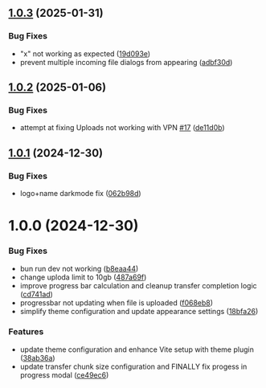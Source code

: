 ## [1.0.3](https://github.com/sadesguy/WebAirDrop/compare/v1.0.2...v1.0.3) (2025-01-31)


### Bug Fixes

* "x" not working as expected ([19d093e](https://github.com/sadesguy/WebAirDrop/commit/19d093e8eec2b0837836fd14396309a78a01f54c))
* prevent multiple incoming file dialogs from appearing ([adbf30d](https://github.com/sadesguy/WebAirDrop/commit/adbf30df49a289ce025d57443b306375345842ea))

## [1.0.2](https://github.com/sadesguy/WebAirDrop/compare/v1.0.1...v1.0.2) (2025-01-06)


### Bug Fixes

* attempt at fixing Uploads not working with VPN [#17](https://github.com/sadesguy/WebAirDrop/issues/17) ([de11d0b](https://github.com/sadesguy/WebAirDrop/commit/de11d0bd05b23f418adf7532be87d8eb83662100))

## [1.0.1](https://github.com/sadesguy/WebAirDrop/compare/v1.0.0...v1.0.1) (2024-12-30)


### Bug Fixes

* logo+name darkmode fix ([062b98d](https://github.com/sadesguy/WebAirDrop/commit/062b98d2aa6d53ff02a56c9fef3cfa20d3260805))

# 1.0.0 (2024-12-30)


### Bug Fixes

* bun run dev not working ([b8eaa44](https://github.com/sadesguy/WebAirDrop/commit/b8eaa4458b7dfe61bdf92641a9f29ac4a95e4415))
* change uploda limit to 10gb ([487a69f](https://github.com/sadesguy/WebAirDrop/commit/487a69f348ff11ca5edf342ac58112d57ba0645e))
* improve progress bar calculation and cleanup transfer completion logic ([cd741ad](https://github.com/sadesguy/WebAirDrop/commit/cd741ad075a897ff234555bf231910f641085302))
* progressbar not updating when file is uploaded ([f068eb8](https://github.com/sadesguy/WebAirDrop/commit/f068eb8a6b54b8fcd453f3ebb8d9e4d8e9d558d3))
* simplify theme configuration and update appearance settings ([18bfa26](https://github.com/sadesguy/WebAirDrop/commit/18bfa26bd67946d6669efbba3cacf8f84fb10239))


### Features

* update theme configuration and enhance Vite setup with theme plugin ([38ab36a](https://github.com/sadesguy/WebAirDrop/commit/38ab36afe989e5d8457402f65d5ae785324268f4))
* update transfer chunk size configuration and FINALLY fix progess in progress modal ([ce49ec6](https://github.com/sadesguy/WebAirDrop/commit/ce49ec6c0eecb3ffc61d5ac42846ee6361de96c4))

